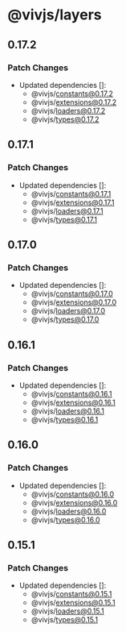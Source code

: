 # @vivjs/layers

## 0.17.2

### Patch Changes

- Updated dependencies []:
  - @vivjs/constants@0.17.2
  - @vivjs/extensions@0.17.2
  - @vivjs/loaders@0.17.2
  - @vivjs/types@0.17.2

## 0.17.1

### Patch Changes

- Updated dependencies []:
  - @vivjs/constants@0.17.1
  - @vivjs/extensions@0.17.1
  - @vivjs/loaders@0.17.1
  - @vivjs/types@0.17.1

## 0.17.0

### Patch Changes

- Updated dependencies []:
  - @vivjs/constants@0.17.0
  - @vivjs/extensions@0.17.0
  - @vivjs/loaders@0.17.0
  - @vivjs/types@0.17.0

## 0.16.1

### Patch Changes

- Updated dependencies []:
  - @vivjs/constants@0.16.1
  - @vivjs/extensions@0.16.1
  - @vivjs/loaders@0.16.1
  - @vivjs/types@0.16.1

## 0.16.0

### Patch Changes

- Updated dependencies []:
  - @vivjs/constants@0.16.0
  - @vivjs/extensions@0.16.0
  - @vivjs/loaders@0.16.0
  - @vivjs/types@0.16.0

## 0.15.1

### Patch Changes

- Updated dependencies []:
  - @vivjs/constants@0.15.1
  - @vivjs/extensions@0.15.1
  - @vivjs/loaders@0.15.1
  - @vivjs/types@0.15.1
